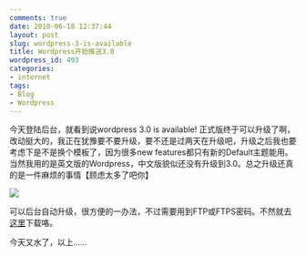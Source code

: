 ```yaml
---
comments: true
date: 2010-06-18 12:37:44
layout: post
slug: wordpress-3-is-available
title: Wordpress开始推送3.0
wordpress_id: 493
categories:
- internet
tags:
- Blog
- Wordpress
---
```


今天登陆后台，就看到说wordpress 3.0 is available! 正式版终于可以升级了啊，改动挺大的，我正在犹豫要不要升级，要不还是过两天在升级吧，升级之后我也要考虑下是不是换个模板了，因为很多new features都只有新的Default主题能用。当然我用的是英文版的Wordpress，中文版貌似还没有升级到3.0。总之升级还真的是一件麻烦的事情【顾虑太多了吧你】




[![](/wp-content/uploads/wordpress_org.png)](/wp-content/uploads/wordpress_org.png)




可以后台自动升级，很方便的一办法，不过需要用到FTP或FTPS密码。不然就去[这里](http://wordpress.org/download/)下载咯。




今天又水了，以上……
